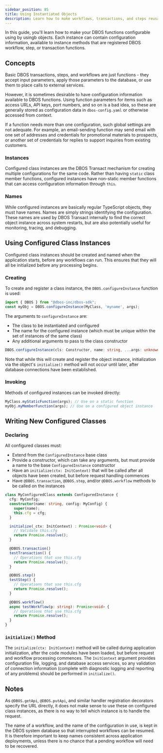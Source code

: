 ```yaml
---
sidebar_position: 85
title: Using Instantiated Objects
description: Learn how to make workflows, transactions, and steps reusable and configurable by instantiating objects
---
```


In this guide, you'll learn how to make your DBOS functions configurable using by usingb objects.  Each instance can contain configuration information, available to instance methods that are registered DBOS workflow, step, or transaction functions.

## Concepts
Basic DBOS transactions, steps, and workflows are just functions - they accept input parameters, apply those parameters to the database, or use them to place calls to external services.

However, it is sometimes desirable to have configuration information available to DBOS functions.  Using function parameters for items such as access URLs, API keys, port numbers, and so on is a bad idea, so these are generally stored as configuration data in `dbos-config.yaml` or otherwise accessed from context.

If a function needs more than one configuration, such global settings are not adequate.  For example, an email-sending function may send email with one set of addresses and credentials for promotional materials to prospects, or another set of credentials for replies to support inquiries from existing customers.

### Instances
Configured class instances are the DBOS Transact mechanism for creating multiple configurations for the same code.  Rather than having `static` class member functions, configured instances have non-static member functions that can access configuration information through `this`.

### Names
While configured instances are basically regular TypeScript objects, they must have names.  Names are simply strings identifying the configuration.  These names are used by DBOS Transact internally to find the correct object instance across system restarts, but are also potentially useful for monitoring, tracing, and debugging.

## Using Configured Class Instances
Configured class instances should be created and named when the application starts, before any workflows can run.  This ensures that they will all be initialized before any processing begins.

### Creating
To create and register a class instance, the `DBOS.configureInstance` function is used:
```typescript
import { DBOS } from "@dbos-inc/dbos-sdk";
const myObj = DBOS.configureInstance(MyClass, 'myname', args);
```

The arguments to `configureInstance` are:
* The class to be instantiated and configured
* The name for the configured instance (which must be unique within the set of instances of the same class)
* Any additional arguments to pass to the class constructor

```typescript
DBOS.configureInstance(cls: Constructor, name: string, ...args: unknown[]) : R
```

Note that while this will create and register the object instance, initialization via the object's `initialize()` method will not occur until later, after database connections have been established.

### Invoking
Methods of configured instances can be invoked directly:

```typescript
MyClass.myStaticFunction(args); // Use on a static function
myObj.myMemberFunction(args); // Use on a configured object instance
```

## Writing New Configured Classes

### Declaring
All configured classes must:
* Extend from the `ConfiguredInstance` base class
* Provide a constructor, which can take any arguments, but must provide a name to the base `ConfiguredInstance` constructor
* Have an `initialize(ctx: InitContext)` that will be called after all objects have been created, but before request handling commences
* Have `@DBOS.transaction`, `@DBOS.step`, and/or `@DBOS.workflow` methods to be called on the instances

```typescript
class MyConfiguredClass extends ConfiguredInstance {
  cfg: MyConfig;
  constructor(name: string, config: MyConfig) {
    super(name);
    this.cfg = cfg;
  }

  initialize(_ctx: InitContext) : Promise<void> {
    // Validate this.cfg
    return Promise.resolve();
  }

  @DBOS.transaction()
  testTransaction() {
    // Operations that use this.cfg
    return Promise.resolve();
  }

  @DBOS.step()
  testStep() {
    // Operations that use this.cfg
    return Promise.resolve();
  }

  @DBOS.workflow()
  async testWorkflow(p: string): Promise<void> {
    // Operations that use this.cfg
    return Promise.resolve();
  }
}
```

### `initialize()` Method
The `initialize(ctx: InitContext)` method will be called during application initialization, after the code modules have been loaded, but before request and workflow processing commences.  The `InitContext` argument provides configuration file, logging, and database access services, so any validation of connection information (complete with diagnostic logging and reporting of any problems) should be performed in `initialize()`.

## Notes
As `@DBOS.getApi`, `@DBOS.putApi`, and similar handler registration decorators specify the URL directly, it does not make sense to use these on configured class instances, as there is no way to tell which instance is to handle the request.

The name of a workflow, and the name of the configuration in use, is kept in the DBOS system database so that interrupted workflows can be resumed.  It is therefore important to keep names consistent across application deployments, unless there is no chance that a pending workflow will need to be recovered.
